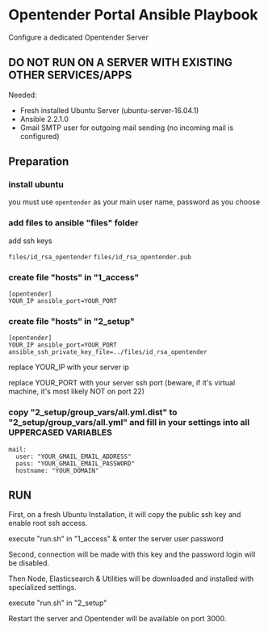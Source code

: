 # Opentender Portal Ansible Playbook

Configure a dedicated Opentender Server

## DO NOT RUN ON A SERVER WITH EXISTING OTHER SERVICES/APPS

Needed:
* Fresh installed Ubuntu Server (ubuntu-server-16.04.1) 
* Ansible 2.2.1.0
* Gmail SMTP user for outgoing mail sending (no incoming mail is configured)

## Preparation

### install ubuntu

you must use `opentender` as your main user name, password as you choose

### add files to ansible "files" folder

add ssh keys

`files/id_rsa_opentender`
`files/id_rsa_opentender.pub`

### create file "hosts" in "1_access"

```
[opentender]
YOUR_IP ansible_port=YOUR_PORT
```

### create file "hosts" in "2_setup"

```
[opentender]
YOUR_IP ansible_port=YOUR_PORT ansible_ssh_private_key_file=../files/id_rsa_opentender
```

replace YOUR_IP with your server ip 

replace YOUR_PORT with your server ssh port (beware, if it's virtual machine, it's most likely NOT on port 22) 

### copy "2_setup/group_vars/all.yml.dist" to "2_setup/group_vars/all.yml" and fill in your settings into all UPPERCASED VARIABLES

```
mail:
  user: "YOUR_GMAIL_EMAIL_ADDRESS"
  pass: "YOUR_GMAIL_EMAIL_PASSWORD"
  hostname: "YOUR_DOMAIN" 
```

## RUN

First, on a fresh Ubuntu Installation, it will copy the public ssh key and enable root ssh access.

execute "run.sh" in "1_access" & enter the server user password

Second, connection will be made with this key and the password login will be disabled.

Then Node, Elasticsearch & Utilities will be downloaded and installed with specialized settings.

execute "run.sh" in "2_setup"

Restart the server and Opentender will be available on port 3000.
